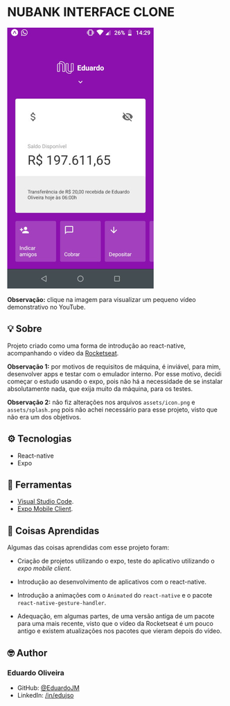 # NUBANK INTERFACE CLONE

[![Nubank Clone Interface](.github/images/interface.jpeg)](https://www.youtube.com/watch?v=x0IL21lbc8w)

**Observação:** clique na imagem para visualizar um pequeno vídeo demonstrativo no YouTube.

## :bulb: Sobre

Projeto criado como uma forma de introdução ao react-native, acompanhando o vídeo da [Rocketseat](https://youtu.be/DDm0M_rZLJo).

**Observação 1:** por motivos de requisitos de máquina, é inviável, para mim, desenvolver apps e testar com o emulador interno. Por esse motivo, decidi começar o estudo usando o expo, pois não há a necessidade de se instalar absolutamente nada, que exija muito da máquina, para os testes.

**Observação 2:** não fiz alterações nos arquivos `assets/icon.png` e `assets/splash.png` pois não achei necessário para esse projeto, visto que não era um dos objetivos.

## :gear: Tecnologias

- React-native
- Expo

## :hammer: Ferramentas

- [Visual Studio Code](https://code.visualstudio.com/download).
- [Expo Mobile Client](https://expo.io/).

## :book: Coisas Aprendidas

Algumas das coisas aprendidas com esse projeto foram:

- Criação de projetos utilizando o expo, teste do aplicativo utilizando o *expo mobile client*.

- Introdução ao desenvolvimento de aplicativos com o react-native.

- Introdução a animações com o `Animated` do `react-native` e o pacote `react-native-gesture-handler`.

- Adequação, em algumas partes, de uma versão antiga de um pacote para uma mais recente, visto que o vídeo da Rocketseat é um pouco antigo e existem atualizações nos pacotes que vieram depois do vídeo.

## :nerd_face: Author

### Eduardo Oliveira

- GitHub: [@EduardoJM](https://github.com/eduardojm/)
- LinkedIn: [/in/edujso](https://www.linkedin.com/in/edujso/)
